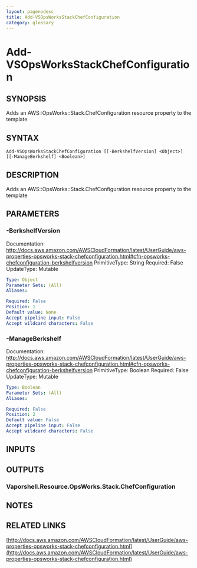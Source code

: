 ```yaml
---
layout: pagenodesc
title: Add-VSOpsWorksStackChefConfiguration
category: glossary
---
```


# Add-VSOpsWorksStackChefConfiguration

## SYNOPSIS
Adds an AWS::OpsWorks::Stack.ChefConfiguration resource property to the template

## SYNTAX

```
Add-VSOpsWorksStackChefConfiguration [[-BerkshelfVersion] <Object>] [[-ManageBerkshelf] <Boolean>]
```

## DESCRIPTION
Adds an AWS::OpsWorks::Stack.ChefConfiguration resource property to the template

## PARAMETERS

### -BerkshelfVersion
Documentation: http://docs.aws.amazon.com/AWSCloudFormation/latest/UserGuide/aws-properties-opsworks-stack-chefconfiguration.html#cfn-opsworks-chefconfiguration-berkshelfversion
PrimitiveType: String
Required: False
UpdateType: Mutable

```yaml
Type: Object
Parameter Sets: (All)
Aliases: 

Required: False
Position: 1
Default value: None
Accept pipeline input: False
Accept wildcard characters: False
```

### -ManageBerkshelf
Documentation: http://docs.aws.amazon.com/AWSCloudFormation/latest/UserGuide/aws-properties-opsworks-stack-chefconfiguration.html#cfn-opsworks-chefconfiguration-berkshelfversion
PrimitiveType: Boolean
Required: False
UpdateType: Mutable

```yaml
Type: Boolean
Parameter Sets: (All)
Aliases: 

Required: False
Position: 2
Default value: False
Accept pipeline input: False
Accept wildcard characters: False
```

## INPUTS

## OUTPUTS

### Vaporshell.Resource.OpsWorks.Stack.ChefConfiguration

## NOTES

## RELATED LINKS

[http://docs.aws.amazon.com/AWSCloudFormation/latest/UserGuide/aws-properties-opsworks-stack-chefconfiguration.html](http://docs.aws.amazon.com/AWSCloudFormation/latest/UserGuide/aws-properties-opsworks-stack-chefconfiguration.html)

